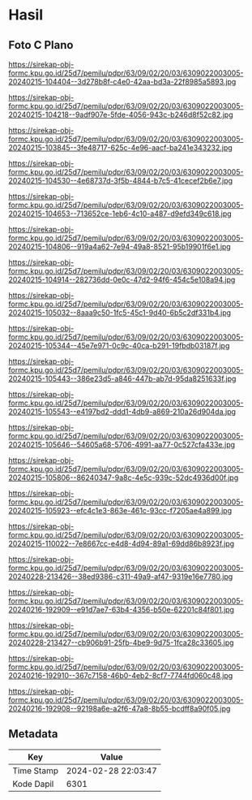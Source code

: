 # Hasil

## Foto C Plano

https://sirekap-obj-formc.kpu.go.id/25d7/pemilu/pdpr/63/09/02/20/03/6309022003005-20240215-104404--3d278b8f-c4e0-42aa-bd3a-22f8985a5893.jpg

https://sirekap-obj-formc.kpu.go.id/25d7/pemilu/pdpr/63/09/02/20/03/6309022003005-20240215-104218--9adf907e-5fde-4056-943c-b246d8f52c82.jpg

https://sirekap-obj-formc.kpu.go.id/25d7/pemilu/pdpr/63/09/02/20/03/6309022003005-20240215-103845--3fe48717-625c-4e96-aacf-ba241e343232.jpg

https://sirekap-obj-formc.kpu.go.id/25d7/pemilu/pdpr/63/09/02/20/03/6309022003005-20240215-104530--4e68737d-3f5b-4844-b7c5-41cecef2b6e7.jpg

https://sirekap-obj-formc.kpu.go.id/25d7/pemilu/pdpr/63/09/02/20/03/6309022003005-20240215-104653--713652ce-1eb6-4c10-a487-d9efd349c618.jpg

https://sirekap-obj-formc.kpu.go.id/25d7/pemilu/pdpr/63/09/02/20/03/6309022003005-20240215-104806--919a4a62-7e94-49a8-8521-95b19901f6e1.jpg

https://sirekap-obj-formc.kpu.go.id/25d7/pemilu/pdpr/63/09/02/20/03/6309022003005-20240215-104914--282736dd-0e0c-47d2-94f6-454c5e108a94.jpg

https://sirekap-obj-formc.kpu.go.id/25d7/pemilu/pdpr/63/09/02/20/03/6309022003005-20240215-105032--8aaa9c50-1fc5-45c1-9d40-6b5c2df331b4.jpg

https://sirekap-obj-formc.kpu.go.id/25d7/pemilu/pdpr/63/09/02/20/03/6309022003005-20240215-105344--45e7e971-0c9c-40ca-b291-19fbdb03187f.jpg

https://sirekap-obj-formc.kpu.go.id/25d7/pemilu/pdpr/63/09/02/20/03/6309022003005-20240215-105443--386e23d5-a846-447b-ab7d-95da8251633f.jpg

https://sirekap-obj-formc.kpu.go.id/25d7/pemilu/pdpr/63/09/02/20/03/6309022003005-20240215-105543--e4197bd2-ddd1-4db9-a869-210a26d904da.jpg

https://sirekap-obj-formc.kpu.go.id/25d7/pemilu/pdpr/63/09/02/20/03/6309022003005-20240215-105646--54605a68-5706-4991-aa77-0c527cfa433e.jpg

https://sirekap-obj-formc.kpu.go.id/25d7/pemilu/pdpr/63/09/02/20/03/6309022003005-20240215-105806--86240347-9a8c-4e5c-939c-52dc4936d00f.jpg

https://sirekap-obj-formc.kpu.go.id/25d7/pemilu/pdpr/63/09/02/20/03/6309022003005-20240215-105923--efc4c1e3-863e-461c-93cc-f7205ae4a899.jpg

https://sirekap-obj-formc.kpu.go.id/25d7/pemilu/pdpr/63/09/02/20/03/6309022003005-20240215-110022--7e8667cc-e4d8-4d94-89a1-69dd86b8923f.jpg

https://sirekap-obj-formc.kpu.go.id/25d7/pemilu/pdpr/63/09/02/20/03/6309022003005-20240228-213426--38ed9386-c311-49a9-af47-9319e16e7780.jpg

https://sirekap-obj-formc.kpu.go.id/25d7/pemilu/pdpr/63/09/02/20/03/6309022003005-20240216-192909--e91d7ae7-63b4-4356-b50e-62201c84f801.jpg

https://sirekap-obj-formc.kpu.go.id/25d7/pemilu/pdpr/63/09/02/20/03/6309022003005-20240228-213427--cb906b91-25fb-4be9-9d75-1fca28c33605.jpg

https://sirekap-obj-formc.kpu.go.id/25d7/pemilu/pdpr/63/09/02/20/03/6309022003005-20240216-192910--367c7158-46b0-4eb2-8cf7-7744fd060c48.jpg

https://sirekap-obj-formc.kpu.go.id/25d7/pemilu/pdpr/63/09/02/20/03/6309022003005-20240216-192908--92198a6e-a2f6-47a8-8b55-bcdff8a90f05.jpg


## Metadata

| Key        | Value               |
| ---------- | ------------------- |
| Time Stamp | 2024-02-28 22:03:47 |
| Kode Dapil | 6301                |



